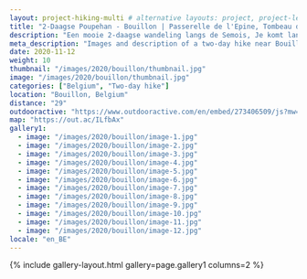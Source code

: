 ```yaml
---
layout: project-hiking-multi # alternative layouts: project, project-left, project-right, project-top
title: "2-Daagse Poupehan - Bouillon | Passerelle de l'Epine, Tombeau du Géant, Laddertjeswandeling"
description: "Een mooie 2-daagse wandeling langs de Semois, Je komt langs een aantal (bekende) pareltjes zoals de Passerelle de l'Epine, de tombeau du geánt en het panorama van Frahan. Bovendien is de bekende en uitdagende laddertjeswandeling deel van deze 2-daagse. Er zijn verschillende slaapgelegenheden onderweg. Wij vertrokken in Poupehan en sliepen in een hotelletje in Bouillon. Slapen op een camping onderweg kan ook."
meta_description: "Images and description of a two-day hike near Bouillon"
date: 2020-11-12
weight: 10
thumbnail: "/images/2020/bouillon/thumbnail.jpg"
image: "/images/2020/bouillon/thumbnail.jpg"
categories: ["Belgium", "Two-day hike"]
location: "Bouillon, Belgium"
distance: "29"
outdooractive: "https://www.outdooractive.com/en/embed/273406509/js?mw=false&usr=4imcb1&key=USR-LKA30EGO-EMWGMIS4-4OSSTG7J"
map: "https://out.ac/ILfbAx"
gallery1:
  - image: "/images/2020/bouillon/image-1.jpg"
  - image: "/images/2020/bouillon/image-2.jpg"
  - image: "/images/2020/bouillon/image-3.jpg"
  - image: "/images/2020/bouillon/image-4.jpg"
  - image: "/images/2020/bouillon/image-5.jpg"
  - image: "/images/2020/bouillon/image-6.jpg"
  - image: "/images/2020/bouillon/image-7.jpg"
  - image: "/images/2020/bouillon/image-8.jpg"
  - image: "/images/2020/bouillon/image-9.jpg"
  - image: "/images/2020/bouillon/image-10.jpg"
  - image: "/images/2020/bouillon/image-11.jpg"
  - image: "/images/2020/bouillon/image-12.jpg"
locale: "en_BE"
---
```


{% include gallery-layout.html gallery=page.gallery1 columns=2 %}

